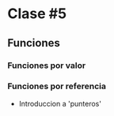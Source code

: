 # Clase #5

## Funciones

### Funciones por valor

### Funciones por referencia

* Introduccion a 'punteros'



